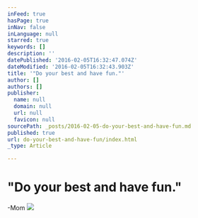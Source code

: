 ```yaml
---
inFeed: true
hasPage: true
inNav: false
inLanguage: null
starred: true
keywords: []
description: ''
datePublished: '2016-02-05T16:32:47.074Z'
dateModified: '2016-02-05T16:32:43.903Z'
title: '"Do your best and have fun."'
author: []
authors: []
publisher:
  name: null
  domain: null
  url: null
  favicon: null
sourcePath: _posts/2016-02-05-do-your-best-and-have-fun.md
published: true
url: do-your-best-and-have-fun/index.html
_type: Article

---
```

# "Do your best and have fun."

-Mom
![](https://the-grid-user-content.s3-us-west-2.amazonaws.com/e267988a-67ab-45b7-a732-983c08d6db30.jpg)
